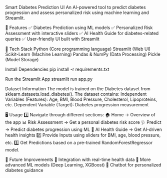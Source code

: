 Smart Diabetes Prediction UI
An AI-powered tool to predict diabetes progression and assess personalized risk using machine learning and Streamlit.

🚀 Features
✅ Diabetes Prediction using ML models
✅ Personalized Risk Assessment with interactive sliders
✅ AI Health Guide for diabetes-related queries
✅ User-friendly UI built with Streamlit

🧪 Tech Stack
Python (Core programming language)
Streamlit (Web UI)
Scikit-Learn (Machine Learning)
Pandas & NumPy (Data Processing)
Pickle (Model Storage)

 Install Dependencies
 pip install -r requirements.txt

Run the Streamlit App
streamlit run app.py

Dataset Information
The model is trained on the Diabetes dataset from sklearn.datasets.load_diabetes(). The dataset contains:
Independent Variables (Features): Age, BMI, Blood Pressure, Cholesterol, Lipoproteins, etc.
Dependent Variable (Target): Diabetes progression measurement

🖥️ Usage
1️⃣ Navigate through different sections:
🏠 Home → Overview of the app
📊 Risk Assessment → Get a personal diabetes risk score
🩺 Predict → Predict diabetes progression using ML
🤖 AI Health Guide → Get AI-driven health insights
2️⃣ Provide Inputs using sliders for BMI, age, blood pressure, etc.
3️⃣ Get Predictions based on a pre-trained RandomForestRegressor model.

📌 Future Improvements
🔹 Integration with real-time health data
🔹 More advanced ML models (Deep Learning, XGBoost)
🔹 Chatbot for personalized diabetes guidance